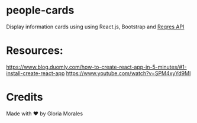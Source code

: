 # people-cards

Display information cards using using React.js, Bootstrap and [Reqres API](https://reqres.in/)

# Resources:

https://www.blog.duomly.com/how-to-create-react-app-in-5-minutes/#1-install-create-react-app
https://www.youtube.com/watch?v=SPM4xyYd9MI

# Credits

Made with ❤ by Gloria Morales
